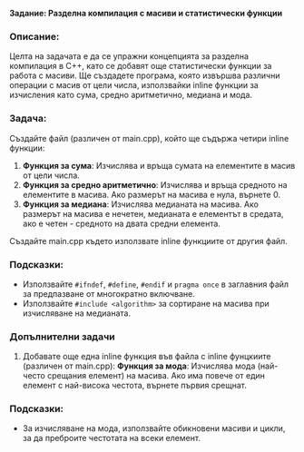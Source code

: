 **Задание: Разделна компилация с масиви и статистически функции**

### Описание:
Целта на задачата е да се упражни концепцията за разделна компилация в C++, като се добавят още статистически функции за работа с масиви. Ще създадете програма, която извършва различни операции с масив от цели числа, използвайки inline функции за изчисления като сума, средно аритметично, медиана и мода.

### Задача:
Създайте файл (различен от main.cpp), който ще съдържа четири inline функции:

1. **Функция за сума**: Изчислява и връща сумата на елементите в масив от цели числа.
2. **Функция за средно аритметично**: Изчислява и връща средното на елементите в масива. Ако размерът на масива е нула, върнете 0.
3. **Функция за медиана**: Изчислява медианата на масива. Ако размерът на масива е нечетен, медианата е елементът в средата, ако е четен - средното на двата средни елемента.

Създайте main.cpp където използвате inline функциите от другия файл.

### Подсказки:
- Използвайте `#ifndef`, `#define`, `#endif` и `pragma once` в заглавния файл за предпазване от многократно включване.
- Използвайте `#include <algorithm>` за сортиране на масива при изчисляване на медианата.


### Допълнителни задачи
1. Добавате още една inline функция във файла с inline фунцкиите (различен от main.cpp): **Функция за мода**: Изчислява мода (най-често срещания елемент) на масива. Ако има повече от един елемент с най-висока честота, върнете първия срещнат.

### Подсказки:
- За изчисляване на мода, използвайте обикновени масиви и цикли, за да преброите честотата на всеки елемент.